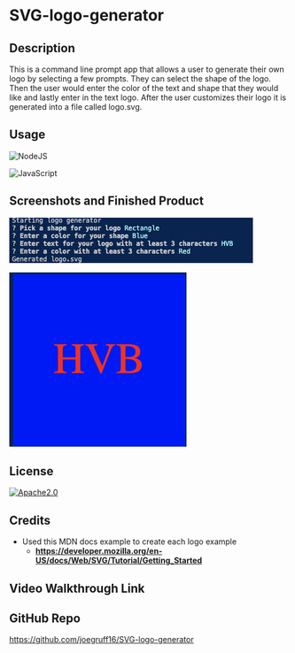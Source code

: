 # SVG-logo-generator

## Description

This is a command line prompt app that allows a user to generate their own logo by selecting a few prompts. They can select the shape of the logo. Then the user would enter the color of the text and shape that they would like and lastly enter in the text logo. After the user customizes their logo it is generated into a file called logo.svg.

## Usage

![NodeJS](https://img.shields.io/badge/node.js-6DA55F?style=for-the-badge&logo=node.js&logoColor=white)

![JavaScript](https://img.shields.io/badge/javascript-%23323330.svg?style=for-the-badge&logo=javascript&logoColor=%23F7DF1E)

## Screenshots and Finished Product

![FinishedProduct](./images/finished_product.png)

![FinishedLogo](./examples/created_example.png)

## License

[![Apache2.0](https://img.shields.io/badge/License-Apache_2.0-blue.svg)](https://opensource.org/licenses/Apache-2.0)

## Credits

- Used this MDN docs example to create each logo example
  - **<https://developer.mozilla.org/en-US/docs/Web/SVG/Tutorial/Getting_Started>**

## Video Walkthrough Link

## GitHub Repo

<https://github.com/joegruff16/SVG-logo-generator>
